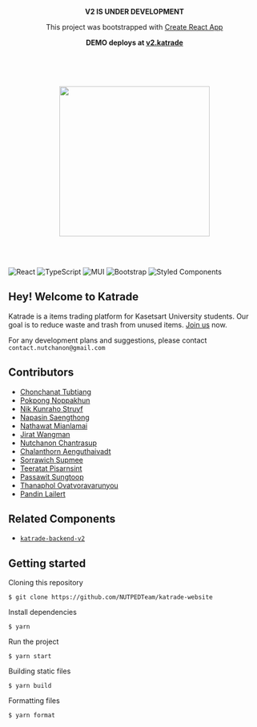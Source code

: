 

<p align="center"><b>V2 IS UNDER DEVELOPMENT</b></p>
<p align="center">This project was bootstrapped with <a href="https://github.com/facebook/create-react-app">Create React App</a></p>
<p align="center"><b>DEMO deploys at <a href="https://katrade.vercel.app">v2.katrade</a></b></p>

<br /><br /><br />
<a href="https://letskatrade.web.app/">
<p align="center">
  <img src="https://github.com/katrade/katrade-website/blob/master/src/pics/logo_green_white.png?raw=true" width="300px"/>
</p>
</a>
<br /><br />


![React](https://img.shields.io/badge/react-%2320232a.svg?style=for-the-badge&logo=react&logoColor=%2361DAFB)
![TypeScript](https://img.shields.io/badge/typescript-%23007ACC.svg?style=for-the-badge&logo=typescript&logoColor=white)
![MUI](https://img.shields.io/badge/MUI-%230081CB.svg?style=for-the-badge&logo=material-ui&logoColor=white)
![Bootstrap](https://img.shields.io/badge/bootstrap-%23563D7C.svg?style=for-the-badge&logo=bootstrap&logoColor=white)
![Styled Components](https://img.shields.io/badge/styled--components-DB7093?style=for-the-badge&logo=styled-components&logoColor=white)

## Hey! Welcome to Katrade

Katrade is a items trading platform for Kasetsart University students. Our goal is to reduce waste and trash from unused items. [Join us](https://letskatrade.web.app/app/register) now. 

For any development plans and suggestions, please contact `contact.nutchanon@gmail.com`

## Contributors

- [Chonchanat Tubtiang](https://github.com/chonchanat)
- [Pokpong Noppakhun](https://github.com/davepokpong)
- [Nik Kunraho Struyf](https://github.com/nikstruyf)
- [Napasin Saengthong](https://github.com/FranKydeSU)
- [Nathawat Mianlamai](https://github.com/nathawat1008)
- [Jirat Wangman](https://github.com/aimsomer)
- [Nutchanon Chantrasup](https://github.com/nutchanonc)
- [Chalanthorn Aenguthaivadt](https://github.com/ChalanthornA)
- [Sorrawich Supmee](https://github.com/Sorrawichsu)
- [Teeratat Pisarnsint](https://github.com/mteeratat)
- [Passawit Sungtoop](https://github.com/PassawitRyu)
- [Thanaphol Ovatvoravarunyou](https://github.com/s-thanaphol)
- [Pandin Lailert](https://github.com/DanCPE)


## Related Components
- [`katrade-backend-v2`](https://github.com/katrade/katrade-backend-v2)


## Getting started
Cloning this repository
```
$ git clone https://github.com/NUTPEDTeam/katrade-website
```
Install dependencies
```
$ yarn
```
Run the project
```
$ yarn start
```
Building static files
```
$ yarn build
```
Formatting files
```
$ yarn format
```
